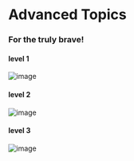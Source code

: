 # Advanced Topics

### For the truly brave!

#### level 1
![image](https://github.com/SitthaKlaphanich/COM-LAB-I-LabSheet-Week-11/assets/144195906/7a1fbf3e-4c9d-43c1-be32-f869803ef817)

#### level 2
![image](https://github.com/SitthaKlaphanich/COM-LAB-I-LabSheet-Week-11/assets/144195906/d3f6b50c-b1e4-47d2-b62d-9b7a7e1ee3ae)

#### level 3
![image](https://github.com/SitthaKlaphanich/COM-LAB-I-LabSheet-Week-11/assets/144195906/0c4dd3fd-c785-4fd0-8859-aa69157abcdf)

